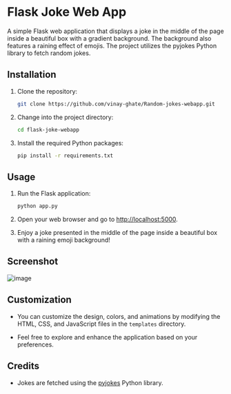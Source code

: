 # Flask Joke Web App

A simple Flask web application that displays a joke in the middle of the page inside a beautiful box with a gradient background. The background also features a raining effect of emojis. The project utilizes the pyjokes Python library to fetch random jokes.

## Installation

1. Clone the repository:

    ```bash
    git clone https://github.com/vinay-ghate/Random-jokes-webapp.git
    ```

2. Change into the project directory:

    ```bash
    cd flask-joke-webapp
    ```
    
3. Install the required Python packages:

    ```bash
    pip install -r requirements.txt
    ```

## Usage

1. Run the Flask application:

    ```bash
    python app.py
    ```

2. Open your web browser and go to [http://localhost:5000](http://localhost:5000).

3. Enjoy a joke presented in the middle of the page inside a beautiful box with a raining emoji background!

## Screenshot
![image](https://github.com/vinay-ghate/Random-jokes-webapp/assets/47355614/12301bad-f9a5-4f1a-b8f1-620b77f3eb17)


## Customization

- You can customize the design, colors, and animations by modifying the HTML, CSS, and JavaScript files in the `templates` directory.

- Feel free to explore and enhance the application based on your preferences.

## Credits

- Jokes are fetched using the [pyjokes](https://pyjok.es/) Python library.


